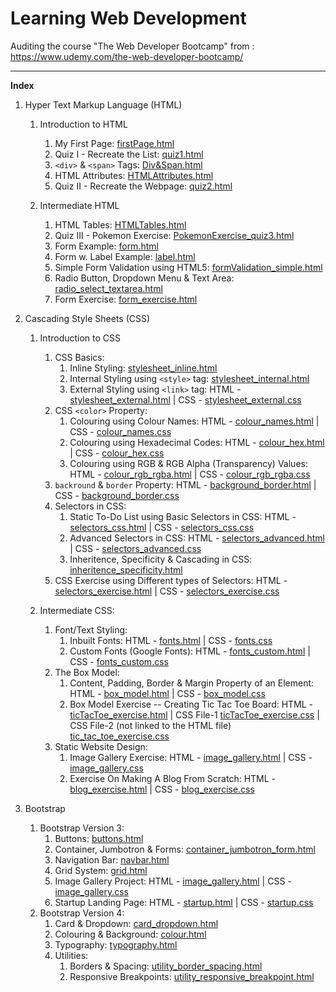 # Learning Web Development
Auditing the course "The Web Developer Bootcamp" from : https://www.udemy.com/the-web-developer-bootcamp/

<hr/>

**Index**
1. Hyper Text Markup Language (HTML)
   1. Introduction to HTML
      1. My First Page: [firstPage.html](https://github.com/Ch-sriram/Learning-WebDev/blob/master/Introduction%20to%20HTML/firstPage.html)
      2. Quiz I - Recreate the List: [quiz1.html](https://github.com/Ch-sriram/Learning-WebDev/blob/master/Introduction%20to%20HTML/quiz1.html)
      3. <code>&lt;div&gt;</code> & <code>&lt;span&gt;</code> Tags: [Div&Span.html](https://github.com/Ch-sriram/Learning-WebDev/blob/master/Introduction%20to%20HTML/Div&Span.html)
      4. HTML Attributes: [HTMLAttributes.html](https://github.com/Ch-sriram/Learning-WebDev/blob/master/Introduction%20to%20HTML/HTMLAttributes.html)
      5. Quiz II - Recreate the Webpage: [quiz2.html](https://github.com/Ch-sriram/Learning-WebDev/blob/master/Introduction%20to%20HTML/quiz2.html)

   2. Intermediate HTML
      1. HTML Tables: [HTMLTables.html](https://github.com/Ch-sriram/Learning-WebDev/blob/master/Intermediate%20HTML/HTMLTables.html)
      2. Quiz III - Pokemon Exercise: [PokemonExercise_quiz3.html](https://github.com/Ch-sriram/Learning-WebDev/blob/master/Intermediate%20HTML/PokemonExercise_quiz3.html)
      3. Form Example: [form.html](https://github.com/Ch-sriram/Learning-WebDev/blob/master/Intermediate%20HTML/form.html)
      4. Form w. Label Example: [label.html](https://github.com/Ch-sriram/Learning-WebDev/blob/master/Intermediate%20HTML/label.html)
      5. Simple Form Validation using HTML5: [formValidation_simple.html](https://github.com/Ch-sriram/Learning-WebDev/blob/master/Intermediate%20HTML/formValidation_simple.html)
      6. Radio Button, Dropdown Menu & Text Area: [radio_select_textarea.html](https://github.com/Ch-sriram/Learning-WebDev/blob/master/Intermediate%20HTML/radio_select_textarea.html)
      7. Form Exercise: [form_exercise.html](https://github.com/Ch-sriram/Learning-WebDev/blob/master/Intermediate%20HTML/form_exercise.html)

2. Cascading Style Sheets (CSS)
   1. Introduction to CSS
      1. CSS Basics:
         1. Inline Styling: [stylesheet_inline.html](https://github.com/Ch-sriram/Learning-WebDev/blob/master/Introduction%20to%20CSS/stylesheet_inline.html)
         2. Internal Styling using <code>&lt;style&gt;</code> tag: [stylesheet_internal.html](https://github.com/Ch-sriram/Learning-WebDev/blob/master/Introduction%20to%20CSS/stylesheet_internal.html)
         3. External Styling using <code>&lt;link&gt;</code> tag: HTML - [stylesheet_external.html](https://github.com/Ch-sriram/Learning-WebDev/blob/master/Introduction%20to%20CSS/stylesheet_external.html) | CSS - [stylesheet_external.css](https://github.com/Ch-sriram/Learning-WebDev/blob/master/Introduction%20to%20CSS/css/stylesheet_external.css)
      2. CSS <code>&lt;color&gt;</code> Property:
         1. Colouring using Colour Names: HTML - [colour_names.html](https://github.com/Ch-sriram/Learning-WebDev/blob/master/Introduction%20to%20CSS/colour_names.html) | CSS - [colour_names.css](https://github.com/Ch-sriram/Learning-WebDev/blob/master/Introduction%20to%20CSS/css/colour_names.css)
         2. Colouring using Hexadecimal Codes: HTML - [colour_hex.html](https://github.com/Ch-sriram/Learning-WebDev/blob/master/Introduction%20to%20CSS/colour_hex.html) | CSS - [colour_hex.css](https://github.com/Ch-sriram/Learning-WebDev/blob/master/Introduction%20to%20CSS/css/colour_hex.css)
         3. Colouring using RGB & RGB Alpha (Transparency) Values: HTML - [colour_rgb_rgba.html](https://github.com/Ch-sriram/Learning-WebDev/blob/master/Introduction%20to%20CSS/colour_rgb_rgba.html) | CSS - [colour_rgb_rgba.css](https://github.com/Ch-sriram/Learning-WebDev/blob/master/Introduction%20to%20CSS/css/colour_rgb_rgba.css)
      3. <code>backround</code> & <code>border</code> Property: HTML - [background_border.html](https://github.com/Ch-sriram/Learning-WebDev/blob/master/Introduction%20to%20CSS/background_border.html) | CSS - [background_border.css](https://github.com/Ch-sriram/Learning-WebDev/blob/master/Introduction%20to%20CSS/css/background_border.css)
      4. Selectors in CSS:
         1. Static To-Do List using Basic Selectors in CSS: HTML - [selectors_css.html](https://github.com/Ch-sriram/Learning-WebDev/blob/master/Introduction%20to%20CSS/selectors_css.html) | CSS - [selectors_css.css](https://github.com/Ch-sriram/Learning-WebDev/blob/master/Introduction%20to%20CSS/css/selectors_css.css)
         2. Advanced Selectors in CSS: HTML - [selectors_advanced.html](https://github.com/Ch-sriram/Learning-WebDev/blob/master/Introduction%20to%20CSS/selectors_advanced.html) | CSS - [selectors_advanced.css](https://github.com/Ch-sriram/Learning-WebDev/blob/master/Introduction%20to%20CSS/css/selectors_advanced.css)
         3. Inheritence, Specificity & Cascading in CSS: [inheritence_specificity.html](https://github.com/Ch-sriram/Learning-WebDev/blob/master/Introduction%20to%20CSS/inheritence_specificity.html)
      5. CSS Exercise using Different types of Selectors: HTML - [selectors_exercise.html](https://github.com/Ch-sriram/Learning-WebDev/blob/master/Introduction%20to%20CSS/selectors_exercise.html) | CSS - [selectors_exercise.css](https://github.com/Ch-sriram/Learning-WebDev/blob/master/Introduction%20to%20CSS/css/selectors_exercise.css)
      
   2. Intermediate CSS:
      1. Font/Text Styling:
         1. Inbuilt Fonts: HTML - [fonts.html](https://github.com/Ch-sriram/Learning-WebDev/blob/master/Intermediate%20CSS/fonts.html) | CSS - [fonts.css](https://github.com/Ch-sriram/Learning-WebDev/blob/master/Intermediate%20CSS/css/fonts.css)
         2. Custom Fonts (Google Fonts): HTML - [fonts_custom.html](https://github.com/Ch-sriram/Learning-WebDev/blob/master/Intermediate%20CSS/fonts_custom.html) | CSS - [fonts_custom.css](https://github.com/Ch-sriram/Learning-WebDev/blob/master/Intermediate%20CSS/css/fonts_custom.css)
      2. The Box Model:
         1. Content, Padding, Border & Margin Property of an Element: HTML - [box_model.html](https://github.com/Ch-sriram/Learning-WebDev/blob/master/Intermediate%20CSS/box_model.html) | CSS - [box_model.css](https://github.com/Ch-sriram/Learning-WebDev/blob/master/Intermediate%20CSS/css/box_model.css)
         2. Box Model Exercise -- Creating Tic Tac Toe Board: HTML - [ticTacToe_exercise.html](https://github.com/Ch-sriram/Learning-WebDev/blob/master/Intermediate%20CSS/ticTacToe_exercise.html) | CSS File-1 [ticTacToe_exercise.css](https://github.com/Ch-sriram/Learning-WebDev/blob/master/Intermediate%20CSS/css/ticTacToe_exercise.css) | CSS File-2 (not linked to the HTML file) [tic_tac_toe_exercise.css](https://github.com/Ch-sriram/Learning-WebDev/blob/master/Intermediate%20CSS/css/tic_tac_toe_exercise.css)
      3. Static Website Design:
         1. Image Gallery Exercise: HTML - [image_gallery.html](https://github.com/Ch-sriram/Learning-WebDev/blob/master/Intermediate%20CSS/image_gallery.html) | CSS - [image_gallery.css](https://github.com/Ch-sriram/Learning-WebDev/blob/master/Intermediate%20CSS/css/image_gallery.css)
         2. Exercise On Making A Blog From Scratch: HTML - [blog_exercise.html](https://github.com/Ch-sriram/Learning-WebDev/blob/master/Intermediate%20CSS/blog_exercise.html) | CSS - [blog_exercise.css](https://github.com/Ch-sriram/Learning-WebDev/blob/master/Intermediate%20CSS/css/blog_exercise.css)
   
3. Bootstrap
   1. Bootstrap Version 3:
      1. Buttons: [buttons.html](https://github.com/Ch-sriram/Learning-WebDev/blob/master/Bootstrap/Bootstrap3/buttons.html)
      2. Container, Jumbotron & Forms: [container_jumbotron_form.html](https://github.com/Ch-sriram/Learning-WebDev/blob/master/Bootstrap/Bootstrap3/container_jumbotron_form.html)
      3. Navigation Bar: [navbar.html](https://github.com/Ch-sriram/Learning-WebDev/blob/master/Bootstrap/Bootstrap3/navbar.html)
      4. Grid System: [grid.html](https://github.com/Ch-sriram/Learning-WebDev/blob/master/Bootstrap/Bootstrap3/grid.html)
      5. Image Gallery Project: HTML - [image_gallery.html](https://github.com/Ch-sriram/Learning-WebDev/blob/master/Bootstrap/Bootstrap3/image_gallery.html) | CSS - [image_gallery.css](https://github.com/Ch-sriram/Learning-WebDev/blob/master/Bootstrap/Bootstrap3/css/image_gallery.css)
      6. Startup Landing Page: HTML - [startup.html](https://github.com/Ch-sriram/Learning-WebDev/blob/master/Bootstrap/Bootstrap3/startup.html) | CSS - [startup.css](https://github.com/Ch-sriram/Learning-WebDev/blob/master/Bootstrap/Bootstrap3/css/startup.css)
   2. Bootstrap Version 4:
      1. Card & Dropdown: [card_dropdown.html](https://github.com/Ch-sriram/Learning-WebDev/blob/master/Bootstrap/Bootstrap4/card_dropdown.html)
      2. Colouring & Background: [colour.html](https://github.com/Ch-sriram/Learning-WebDev/blob/master/Bootstrap/Bootstrap4/colour.html)
      3. Typography: [typography.html](https://github.com/Ch-sriram/Learning-WebDev/blob/master/Bootstrap/Bootstrap4/typography.html)
      4. Utilities:
         1. Borders & Spacing: [utility_border_spacing.html](https://github.com/Ch-sriram/Learning-WebDev/blob/master/Bootstrap/Bootstrap4/utility_border_spacing.html)
         2. Responsive Breakpoints: [utility_responsive_breakpoint.html](https://github.com/Ch-sriram/Learning-WebDev/blob/master/Bootstrap/Bootstrap4/utility_responsive_breakpoint.html)
